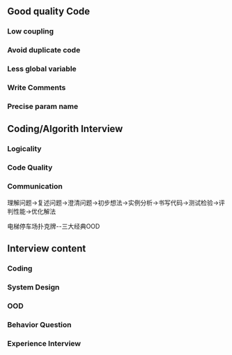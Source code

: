 ## Good quality Code
### Low coupling
### Avoid duplicate code
### Less global variable
### Write Comments
### Precise param name

## Coding/Algorith Interview
### Logicality
### Code Quality
### Communication

理解问题->复述问题->澄清问题->初步想法->实例分析->书写代码->测试检验->评判性能->优化解法

电梯停车场扑克牌--三大经典OOD

## Interview content
### Coding
### System Design
### OOD
### Behavior Question
### Experience Interview
